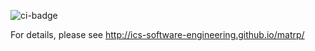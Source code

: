 ![ci-badge](https://github.com/rainbowgeeks/rainbowgeeks/workflows/ci-matrp/badge.svg)

For details, please see http://ics-software-engineering.github.io/matrp/
